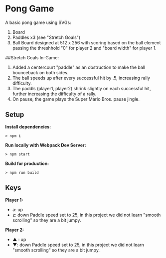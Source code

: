 # Pong Game

A basic pong game using SVGs:
1. Board
2. Paddles x3 (see "Stretch Goals")
3. Ball
Board designed at 512 x 256 with scoring based on the ball element passing the threshhold "0" for player 2 and "board width" for player 1. 


##Stretch Goals
In-Game: 
1. Added a centercourt "paddle" as an obstruction to make the ball bounceback on both sides.
2. The ball speeds up after every successful hit by .5, increasing rally difficulty.
3. The paddls (player1, player2) shrink slightly on each successful hit, further increasing the difficulty of a rally. 
4. On pause, the game plays the Super Mario Bros. pause jingle.

## Setup

**Install dependencies:**

`> npm i`

**Run locally with Webpack Dev Server:**

`> npm start`

**Build for production:**

`> npm run build`

## Keys

**Player 1:**
* a: up
* z: down
Paddle speed set to 25, in this project we did not learn "smooth scrolling" so they are a bit jumpy. 

**Player 2:**
* ▲ : up
* ▼: down
Paddle speed set to 25, in this project we did not learn "smooth scrolling" so they are a bit jumpy. 